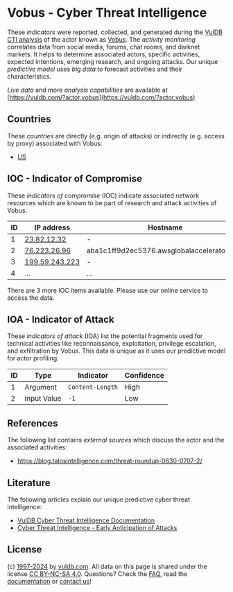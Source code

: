 # Vobus - Cyber Threat Intelligence

These _indicators_ were reported, collected, and generated during the [VulDB CTI analysis](https://vuldb.com/?kb.cti) of the actor known as [Vobus](https://vuldb.com/?actor.vobus). The _activity monitoring_ correlates data from social media, forums, chat rooms, and darknet markets. It helps to determine associated actors, specific activities, expected intentions, emerging research, and ongoing attacks. Our unique _predictive model_ uses _big data_ to forecast activities and their characteristics.

_Live data_ and more _analysis capabilities_ are available at [https://vuldb.com/?actor.vobus](https://vuldb.com/?actor.vobus)

## Countries

These _countries_ are directly (e.g. origin of attacks) or indirectly (e.g. access by proxy) associated with Vobus:

* [US](https://vuldb.com/?country.us)

## IOC - Indicator of Compromise

These _indicators of compromise_ (IOC) indicate associated network resources which are known to be part of research and attack activities of Vobus.

ID | IP address | Hostname | Campaign | Confidence
-- | ---------- | -------- | -------- | ----------
1 | [23.82.12.32](https://vuldb.com/?ip.23.82.12.32) | - | - | High
2 | [76.223.26.96](https://vuldb.com/?ip.76.223.26.96) | aba1c1ff9d2ec5376.awsglobalaccelerator.com | - | High
3 | [199.59.243.223](https://vuldb.com/?ip.199.59.243.223) | - | - | High
4 | ... | ... | ... | ...

There are 3 more IOC items available. Please use our online service to access the data.

## IOA - Indicator of Attack

These _indicators of attack_ (IOA) list the potential fragments used for technical activities like reconnaissance, exploitation, privilege escalation, and exfiltration by Vobus. This data is unique as it uses our predictive model for actor profiling.

ID | Type | Indicator | Confidence
-- | ---- | --------- | ----------
1 | Argument | `Content-Length` | High
2 | Input Value | `-1` | Low

## References

The following list contains _external sources_ which discuss the actor and the associated activities:

* https://blog.talosintelligence.com/threat-roundup-0630-0707-2/

## Literature

The following _articles_ explain our unique predictive cyber threat intelligence:

* [VulDB Cyber Threat Intelligence Documentation](https://vuldb.com/?kb.cti)
* [Cyber Threat Intelligence - Early Anticipation of Attacks](https://www.scip.ch/en/?labs.20201022)

## License

(c) [1997-2024](https://vuldb.com/?kb.changelog) by [vuldb.com](https://vuldb.com/?kb.about). All data on this page is shared under the license [CC BY-NC-SA 4.0](https://creativecommons.org/licenses/by-nc-sa/4.0/). Questions? Check the [FAQ](https://vuldb.com/?kb.faq), read the [documentation](https://vuldb.com/?kb) or [contact us](https://vuldb.com/?contact)!
